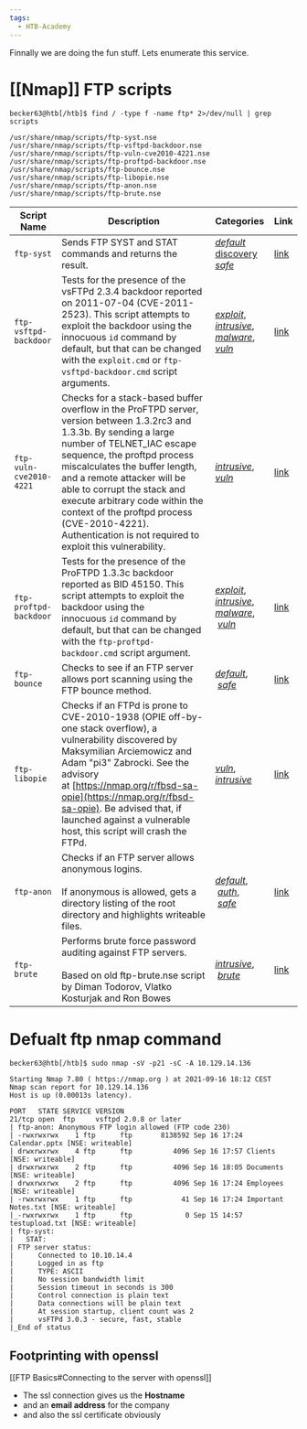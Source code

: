 ```yaml
---
tags:
  - HTB-Academy
---
```

Finnally we are doing the fun stuff. Lets enumerate this service.

# [[Nmap]] FTP scripts 

```shell
becker63@htb[/htb]$ find / -type f -name ftp* 2>/dev/null | grep scripts

/usr/share/nmap/scripts/ftp-syst.nse
/usr/share/nmap/scripts/ftp-vsftpd-backdoor.nse
/usr/share/nmap/scripts/ftp-vuln-cve2010-4221.nse
/usr/share/nmap/scripts/ftp-proftpd-backdoor.nse
/usr/share/nmap/scripts/ftp-bounce.nse
/usr/share/nmap/scripts/ftp-libopie.nse
/usr/share/nmap/scripts/ftp-anon.nse
/usr/share/nmap/scripts/ftp-brute.nse
```

| Script Name             | Description                                                                                                                                                                                                                                                                                                                                                                                                                    | Categories                                                                                                                                                                                                                                                                                  | Link                                                               |
| ----------------------- | ------------------------------------------------------------------------------------------------------------------------------------------------------------------------------------------------------------------------------------------------------------------------------------------------------------------------------------------------------------------------------------------------------------------------------ | :------------------------------------------------------------------------------------------------------------------------------------------------------------------------------------------------------------------------------------------------------------------------------------------ | ------------------------------------------------------------------ |
| `ftp-syst`              | Sends FTP SYST and STAT commands and returns the result.                                                                                                                                                                                                                                                                                                                                                                       | _[default](https://nmap.org/nsedoc/categories/default.html)_                [discovery](https://nmap.org/nsedoc/categories/discovery.html)       _[safe](https://nmap.org/nsedoc/categories/safe.html)_                                                                                     | [link](https://nmap.org/nsedoc/scripts/ftp-syst.html)              |
| `ftp-vsftpd-backdoor`   | Tests for the presence of the vsFTPd 2.3.4 backdoor reported on 2011-07-04 (CVE-2011-2523). This script attempts to exploit the backdoor using the innocuous `id` command by default, but that can be changed with the `exploit.cmd` or `ftp-vsftpd-backdoor.cmd` script arguments.                                                                                                                                            | _[exploit](https://nmap.org/nsedoc/categories/exploit.html)_,                 _[intrusive](https://nmap.org/nsedoc/categories/intrusive.html)_,  _[malware](https://nmap.org/nsedoc/categories/malware.html)_,<br/>               _[vuln](https://nmap.org/nsedoc/categories/vuln.html)_    | [link](https://nmap.org/nsedoc/scripts/ftp-vsftpd-backdoor.html)   |
| `ftp-vuln-cve2010-4221` | Checks for a stack-based buffer overflow in the ProFTPD server, version between 1.3.2rc3 and 1.3.3b. By sending a large number of TELNET_IAC escape sequence, the proftpd process miscalculates the buffer length, and a remote attacker will be able to corrupt the stack and execute arbitrary code within the context of the proftpd process (CVE-2010-4221). Authentication is not required to exploit this vulnerability. | _[intrusive](https://nmap.org/nsedoc/categories/intrusive.html)_,<br/>                                  _[vuln](https://nmap.org/nsedoc/categories/vuln.html)_                                                                                                                              | [link](https://nmap.org/nsedoc/scripts/ftp-vuln-cve2010-4221.html) |
| `ftp-proftpd-backdoor`  | Tests for the presence of the ProFTPD 1.3.3c backdoor reported as BID 45150. This script attempts to exploit the backdoor using the innocuous `id` command by default, but that can be changed with the `ftp-proftpd-backdoor.cmd` script argument.                                                                                                                                                                            | _[exploit](https://nmap.org/nsedoc/categories/exploit.html)_,      <br/>         _[intrusive](https://nmap.org/nsedoc/categories/intrusive.html)_,  <br/>_[malware](https://nmap.org/nsedoc/categories/malware.html)_,    <br/>      _[vuln](https://nmap.org/nsedoc/categories/vuln.html)_ | [link](https://nmap.org/nsedoc/scripts/ftp-proftpd-backdoor.html)  |
| `ftp-bounce`            | Checks to see if an FTP server allows port scanning using the FTP bounce method.                                                                                                                                                                                                                                                                                                                                               | _[default](https://nmap.org/nsedoc/categories/default.html)_,<br/> _[safe](https://nmap.org/nsedoc/categories/safe.html)_                                                                                                                                                                   | [link](https://nmap.org/nsedoc/scripts/ftp-bounce.html)            |
| `ftp-libopie`           | Checks if an FTPd is prone to CVE-2010-1938 (OPIE off-by-one stack overflow), a vulnerability discovered by Maksymilian Arciemowicz and Adam "pi3" Zabrocki. See the advisory at [https://nmap.org/r/fbsd-sa-opie](https://nmap.org/r/fbsd-sa-opie). Be advised that, if launched against a vulnerable host, this script will crash the FTPd.                                                                                  | _[vuln](https://nmap.org/nsedoc/categories/vuln.html)_, <br/>_[intrusive](https://nmap.org/nsedoc/categories/intrusive.html)_                                                                                                                                                               | [link](https://nmap.org/nsedoc/scripts/ftp-libopie.html)           |
| `ftp-anon`              | Checks if an FTP server allows anonymous logins.<br><br>If anonymous is allowed, gets a directory listing of the root directory and highlights writeable files.                                                                                                                                                                                                                                                                | _[default](https://nmap.org/nsedoc/categories/default.html)_,<br/> _[auth](https://nmap.org/nsedoc/categories/auth.html)_, <br/> _[safe](https://nmap.org/nsedoc/categories/safe.html)_                                                                                                     | [link](https://nmap.org/nsedoc/scripts/ftp-anon.html)              |
| `ftp-brute`             | Performs brute force password auditing against FTP servers.<br><br>Based on old ftp-brute.nse script by Diman Todorov, Vlatko Kosturjak and Ron Bowes                                                                                                                                                                                                                                                                          | _[intrusive](https://nmap.org/nsedoc/categories/intrusive.html)_,<br/> _[brute](https://nmap.org/nsedoc/categories/brute.html)_                                                                                                                                                             | [link](https://nmap.org/nsedoc/scripts/ftp-brute.html)             |
# Defualt ftp nmap command 
```shell
becker63@htb[/htb]$ sudo nmap -sV -p21 -sC -A 10.129.14.136

Starting Nmap 7.80 ( https://nmap.org ) at 2021-09-16 18:12 CEST
Nmap scan report for 10.129.14.136
Host is up (0.00013s latency).

PORT   STATE SERVICE VERSION
21/tcp open  ftp     vsftpd 2.0.8 or later
| ftp-anon: Anonymous FTP login allowed (FTP code 230)
| -rwxrwxrwx    1 ftp      ftp       8138592 Sep 16 17:24 Calendar.pptx [NSE: writeable]
| drwxrwxrwx    4 ftp      ftp          4096 Sep 16 17:57 Clients [NSE: writeable]
| drwxrwxrwx    2 ftp      ftp          4096 Sep 16 18:05 Documents [NSE: writeable]
| drwxrwxrwx    2 ftp      ftp          4096 Sep 16 17:24 Employees [NSE: writeable]
| -rwxrwxrwx    1 ftp      ftp            41 Sep 16 17:24 Important Notes.txt [NSE: writeable]
|_-rwxrwxrwx    1 ftp      ftp             0 Sep 15 14:57 testupload.txt [NSE: writeable]
| ftp-syst: 
|   STAT: 
| FTP server status:
|      Connected to 10.10.14.4
|      Logged in as ftp
|      TYPE: ASCII
|      No session bandwidth limit
|      Session timeout in seconds is 300
|      Control connection is plain text
|      Data connections will be plain text
|      At session startup, client count was 2
|      vsFTPd 3.0.3 - secure, fast, stable
|_End of status
```
## Footprinting with openssl
[[FTP Basics#Connecting to the server with openssl]]
* The ssl connection gives us the **Hostname**
* and an **email address** for the company
* and also the ssl certificate obviously